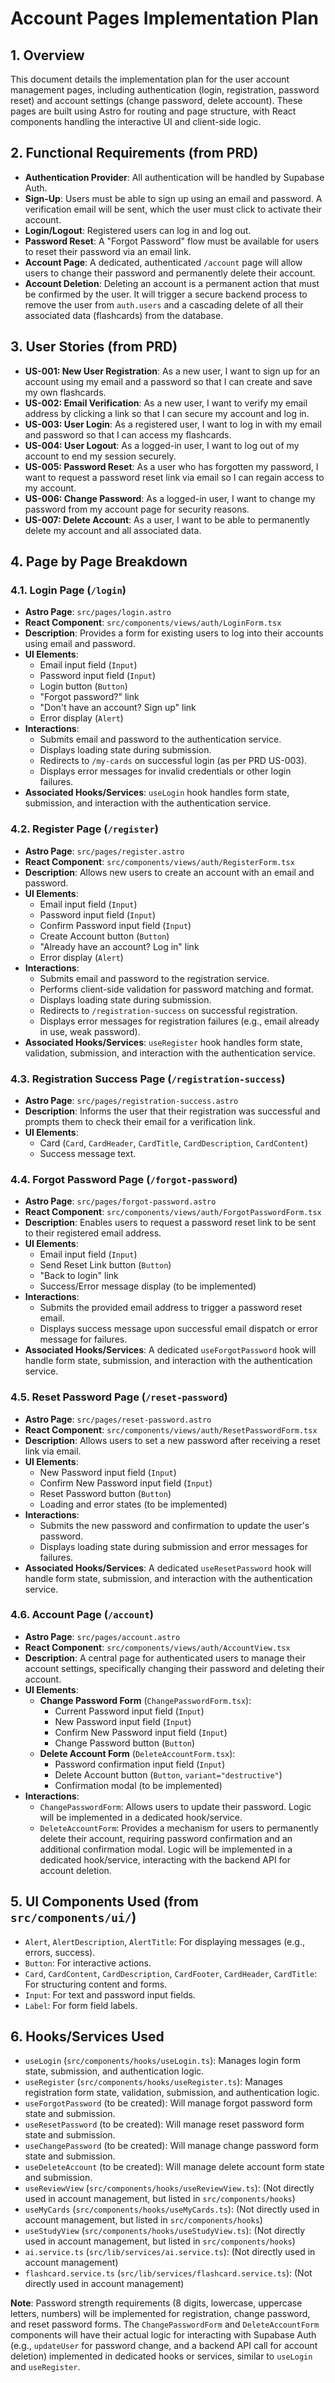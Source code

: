 # Account Pages Implementation Plan

## 1. Overview
This document details the implementation plan for the user account management pages, including authentication (login, registration, password reset) and account settings (change password, delete account). These pages are built using Astro for routing and page structure, with React components handling the interactive UI and client-side logic.

## 2. Functional Requirements (from PRD)
-   **Authentication Provider**: All authentication will be handled by Supabase Auth.
-   **Sign-Up**: Users must be able to sign up using an email and password. A verification email will be sent, which the user must click to activate their account.
-   **Login/Logout**: Registered users can log in and log out.
-   **Password Reset**: A "Forgot Password" flow must be available for users to reset their password via an email link.
-   **Account Page**: A dedicated, authenticated `/account` page will allow users to change their password and permanently delete their account.
-   **Account Deletion**: Deleting an account is a permanent action that must be confirmed by the user. It will trigger a secure backend process to remove the user from `auth.users` and a cascading delete of all their associated data (flashcards) from the database.

## 3. User Stories (from PRD)
-   **US-001: New User Registration**: As a new user, I want to sign up for an account using my email and a password so that I can create and save my own flashcards.
-   **US-002: Email Verification**: As a new user, I want to verify my email address by clicking a link so that I can secure my account and log in.
-   **US-003: User Login**: As a registered user, I want to log in with my email and password so that I can access my flashcards.
-   **US-004: User Logout**: As a logged-in user, I want to log out of my account to end my session securely.
-   **US-005: Password Reset**: As a user who has forgotten my password, I want to request a password reset link via email so I can regain access to my account.
-   **US-006: Change Password**: As a logged-in user, I want to change my password from my account page for security reasons.
-   **US-007: Delete Account**: As a user, I want to be able to permanently delete my account and all associated data.

## 4. Page by Page Breakdown

### 4.1. Login Page (`/login`)
-   **Astro Page**: `src/pages/login.astro`
-   **React Component**: `src/components/views/auth/LoginForm.tsx`
-   **Description**: Provides a form for existing users to log into their accounts using email and password.
-   **UI Elements**:
    -   Email input field (`Input`)
    -   Password input field (`Input`)
    -   Login button (`Button`)
    -   "Forgot password?" link
    -   "Don't have an account? Sign up" link
    -   Error display (`Alert`)
-   **Interactions**:
    -   Submits email and password to the authentication service.
    -   Displays loading state during submission.
    -   Redirects to `/my-cards` on successful login (as per PRD US-003).
    -   Displays error messages for invalid credentials or other login failures.
-   **Associated Hooks/Services**: `useLogin` hook handles form state, submission, and interaction with the authentication service.

### 4.2. Register Page (`/register`)
-   **Astro Page**: `src/pages/register.astro`
-   **React Component**: `src/components/views/auth/RegisterForm.tsx`
-   **Description**: Allows new users to create an account with an email and password.
-   **UI Elements**:
    -   Email input field (`Input`)
    -   Password input field (`Input`)
    -   Confirm Password input field (`Input`)
    -   Create Account button (`Button`)
    -   "Already have an account? Log in" link
    -   Error display (`Alert`)
-   **Interactions**:
    -   Submits email and password to the registration service.
    -   Performs client-side validation for password matching and format.
    -   Displays loading state during submission.
    -   Redirects to `/registration-success` on successful registration.
    -   Displays error messages for registration failures (e.g., email already in use, weak password).
-   **Associated Hooks/Services**: `useRegister` hook handles form state, validation, submission, and interaction with the authentication service.

### 4.3. Registration Success Page (`/registration-success`)
-   **Astro Page**: `src/pages/registration-success.astro`
-   **Description**: Informs the user that their registration was successful and prompts them to check their email for a verification link.
-   **UI Elements**:
    -   Card (`Card`, `CardHeader`, `CardTitle`, `CardDescription`, `CardContent`)
    -   Success message text.

### 4.4. Forgot Password Page (`/forgot-password`)
-   **Astro Page**: `src/pages/forgot-password.astro`
-   **React Component**: `src/components/views/auth/ForgotPasswordForm.tsx`
-   **Description**: Enables users to request a password reset link to be sent to their registered email address.
-   **UI Elements**:
    -   Email input field (`Input`)
    -   Send Reset Link button (`Button`)
    -   "Back to login" link
    -   Success/Error message display (to be implemented)
-   **Interactions**:
    -   Submits the provided email address to trigger a password reset email.
    -   Displays success message upon successful email dispatch or error message for failures.
-   **Associated Hooks/Services**: A dedicated `useForgotPassword` hook will handle form state, submission, and interaction with the authentication service.

### 4.5. Reset Password Page (`/reset-password`)
-   **Astro Page**: `src/pages/reset-password.astro`
-   **React Component**: `src/components/views/auth/ResetPasswordForm.tsx`
-   **Description**: Allows users to set a new password after receiving a reset link via email.
-   **UI Elements**:
    -   New Password input field (`Input`)
    -   Confirm New Password input field (`Input`)
    -   Reset Password button (`Button`)
    -   Loading and error states (to be implemented)
-   **Interactions**:
    -   Submits the new password and confirmation to update the user's password.
    -   Displays loading state during submission and error messages for failures.
-   **Associated Hooks/Services**: A dedicated `useResetPassword` hook will handle form state, submission, and interaction with the authentication service.

### 4.6. Account Page (`/account`)
-   **Astro Page**: `src/pages/account.astro`
-   **React Component**: `src/components/views/auth/AccountView.tsx`
-   **Description**: A central page for authenticated users to manage their account settings, specifically changing their password and deleting their account.
-   **UI Elements**:
    -   **Change Password Form** (`ChangePasswordForm.tsx`):
        -   Current Password input field (`Input`)
        -   New Password input field (`Input`)
        -   Confirm New Password input field (`Input`)
        -   Change Password button (`Button`)
    -   **Delete Account Form** (`DeleteAccountForm.tsx`):
        -   Password confirmation input field (`Input`)
        -   Delete Account button (`Button`, `variant="destructive"`)
        -   Confirmation modal (to be implemented)
-   **Interactions**:
    -   `ChangePasswordForm`: Allows users to update their password. Logic will be implemented in a dedicated hook/service.
    -   `DeleteAccountForm`: Provides a mechanism for users to permanently delete their account, requiring password confirmation and an additional confirmation modal. Logic will be implemented in a dedicated hook/service, interacting with the backend API for account deletion.

## 5. UI Components Used (from `src/components/ui/`)
-   `Alert`, `AlertDescription`, `AlertTitle`: For displaying messages (e.g., errors, success).
-   `Button`: For interactive actions.
-   `Card`, `CardContent`, `CardDescription`, `CardFooter`, `CardHeader`, `CardTitle`: For structuring content and forms.
-   `Input`: For text and password input fields.
-   `Label`: For form field labels.

## 6. Hooks/Services Used
-   `useLogin` (`src/components/hooks/useLogin.ts`): Manages login form state, submission, and authentication logic.
-   `useRegister` (`src/components/hooks/useRegister.ts`): Manages registration form state, validation, submission, and authentication logic.
-   `useForgotPassword` (to be created): Will manage forgot password form state and submission.
-   `useResetPassword` (to be created): Will manage reset password form state and submission.
-   `useChangePassword` (to be created): Will manage change password form state and submission.
-   `useDeleteAccount` (to be created): Will manage delete account form state and submission.
-   `useReviewView` (`src/components/hooks/useReviewView.ts`): (Not directly used in account management, but listed in `src/components/hooks`)
-   `useMyCards` (`src/components/hooks/useMyCards.ts`): (Not directly used in account management, but listed in `src/components/hooks`)
-   `useStudyView` (`src/components/hooks/useStudyView.ts`): (Not directly used in account management, but listed in `src/components/hooks`)
-   `ai.service.ts` (`src/lib/services/ai.service.ts`): (Not directly used in account management)
-   `flashcard.service.ts` (`src/lib/services/flashcard.service.ts`): (Not directly used in account management)

**Note**: Password strength requirements (8 digits, lowercase, uppercase letters, numbers) will be implemented for registration, change password, and reset password forms. The `ChangePasswordForm` and `DeleteAccountForm` components will have their actual logic for interacting with Supabase Auth (e.g., `updateUser` for password change, and a backend API call for account deletion) implemented in dedicated hooks or services, similar to `useLogin` and `useRegister`.